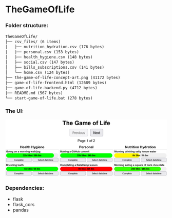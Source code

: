 # TheGameOfLife

### Folder structure:

```
TheGameOfLife/
├── csv_files/ (6 items)
│   ├── nutrition_hydration.csv (176 bytes)
│   ├── personal.csv (153 bytes)
│   ├── health_hygiene.csv (148 bytes)
│   ├── social.csv (147 bytes)
│   ├── bills_subscriptions.csv (141 bytes)
│   └── home.csv (124 bytes)
├── the-game-of-life-concept-art.png (41172 bytes)
├── game-of-life-frontend.html (12689 bytes)
├── game-of-life-backend.py (4712 bytes)
├── README.md (567 bytes)
└── start-game-of-life.bat (278 bytes)
```
### The UI:

![Screenshot of example dashboard](TheGameOfLife-concept-art.png "Screenshot of example dashboard")

### Dependencies:

- flask
- flask_cors
- pandas